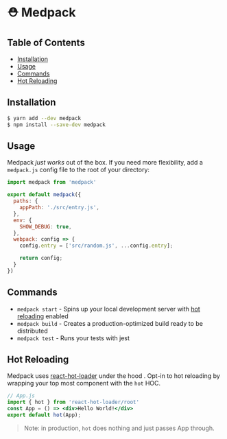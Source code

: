 # ⛑ Medpack

## Table of Contents
  - [Installation](#installation)
  - [Usage](#usage)
  - [Commands](#commands)
  - [Hot Reloading](#hot-reloading)

## Installation
```sh
$ yarn add --dev medpack
$ npm install --save-dev medpack
```


## Usage
Medpack *just works* out of the box. If you need more flexibility, add a `medpack.js` config file to the root of your directory:

```js
import medpack from 'medpack'

export default medpack({
  paths: {
    appPath: './src/entry.js',
  },
  env: {
    SHOW_DEBUG: true,
  },
  webpack: config => {
    config.entry = ['src/random.js', ...config.entry];

    return config;
  }
})
```

## Commands
- `medpack start` - Spins up your local development server with [hot reloading](#hot-reloading) enabled
- `medpack build` - Creates a production-optimized build ready to be distributed
- `medpack test` - Runs your tests with jest

## Hot Reloading
Medpack uses [react-hot-loader](https://github.com/gaearon/react-hot-loader) under the hood . Opt-in to hot reloading by wrapping your top most component with the `hot` HOC.

```jsx
// App.js
import { hot } from 'react-hot-loader/root'
const App = () => <div>Hello World!</div>
export default hot(App);
```

> Note: in production, `hot` does nothing and just passes App through.
